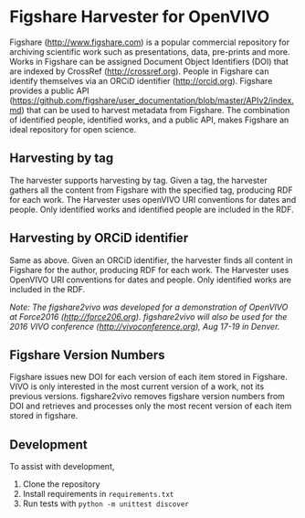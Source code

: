 # Figshare Harvester for OpenVIVO

Figshare (http://www.figshare.com) is a popular commercial repository for archiving scientific 
work such as presentations, data, pre-prints and more.  Works in Figshare can be assigned Document Object 
Identifiers (DOI) that are indexed by CrossRef (http://crossref.org).  People in Figshare can identify 
themselves via an ORCiD identifier (http://orcid.org). Figshare provides a public API 
(https://github.com/figshare/user_documentation/blob/master/APIv2/index.md) that can be used to 
harvest metadata from Figshare.  The combination of identified people, identified works, and a public API, 
makes Figshare an ideal repository for open science.

## Harvesting by tag

The harvester supports harvesting by tag.  Given a tag, the harvester gathers all the content from Figshare with the specified tag,
producing RDF for each work.  The Harvester uses openVIVO URI conventions for dates and people.  Only identified works and identified
people are included in the RDF.

## Harvesting by ORCiD identifier

Same as above.  Given an ORCiD identifier, the harvester finds all content in Figshare for the author, producing RDF for each work.
The Harvester uses OpenVIVO URI conventions for dates and people.  Only identified works are included in the RDF.

*Note:  The figshare2vivo was developed for a demonstration of OpenVIVO at Force2016 (http://force206.org). 
figshare2vivo will also be used for the 2016 VIVO conference (http://vivoconference.org), Aug 17-19 in Denver.*

## Figshare Version Numbers

Figshare issues new DOI for each version of each item stored in Figshare.  VIVO is only interested in the most
current version of a work, not its previous versions.  figshare2vivo removes figshare version numbers from DOI and
retrieves and processes only the most recent version of each item stored in figshare.

## Development

To assist with development,

1. Clone the repository
1. Install requirements in `requirements.txt`
1. Run tests with `python -m unittest discover`

